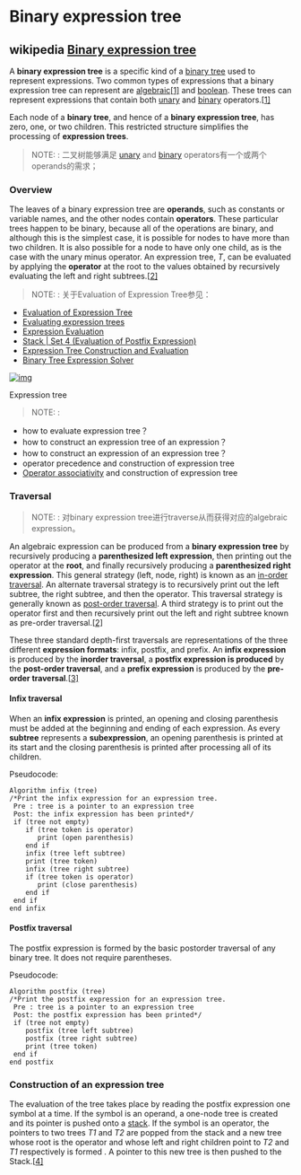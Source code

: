 # Binary expression tree

## wikipedia [Binary expression tree](https://en.wikipedia.org/wiki/Binary_expression_tree)

A **binary expression tree** is a specific kind of a [binary tree](https://en.wikipedia.org/wiki/Binary_tree) used to represent expressions. Two common types of expressions that a binary expression tree can represent are [algebraic](https://en.wikipedia.org/wiki/Algebra)[[1\]](https://en.wikipedia.org/wiki/Binary_expression_tree#cite_note-brpreiss-1) and [boolean](https://en.wikipedia.org/wiki/Boolean_algebra). These trees can represent expressions that contain both [unary](https://en.wikipedia.org/wiki/Unary_operation) and [binary](https://en.wikipedia.org/wiki/Binary_function) operators.[[1\]](https://en.wikipedia.org/wiki/Binary_expression_tree#cite_note-brpreiss-1)

Each node of a **binary tree**, and hence of a **binary expression tree**, has zero, one, or two children. This restricted structure simplifies the processing of **expression trees**.

> NOTE: : 二叉树能够满足 [unary](https://en.wikipedia.org/wiki/Unary_operation) and [binary](https://en.wikipedia.org/wiki/Binary_function) operators有一个或两个operands的需求；

### Overview

The leaves of a binary expression tree are **operands**, such as constants or variable names, and the other nodes contain **operators**. These particular trees happen to be binary, because all of the operations are binary, and although this is the simplest case, it is possible for nodes to have more than two children. It is also possible for a node to have only one child, as is the case with the unary minus operator. An expression tree, *T*, can be evaluated by applying the **operator** at the root to the values obtained by recursively evaluating the left and right subtrees.[[2\]](https://en.wikipedia.org/wiki/Binary_expression_tree#cite_note-Gopal2010-2) 

> NOTE: : 关于Evaluation of Expression Tree参见：

-  [Evaluation of Expression Tree](https://www.geeksforgeeks.org/evaluation-of-expression-tree/ )
- [Evaluating expression trees](https://stackoverflow.com/questions/10769174/evaluating-expression-trees)
- [Expression Evaluation](https://www.geeksforgeeks.org/expression-evaluation/)
- [Stack | Set 4 (Evaluation of Postfix Expression)](https://www.geeksforgeeks.org/stack-set-4-evaluation-postfix-expression/)
- [Expression Tree Construction and Evaluation](https://www.codechef.com/problems/UCS616A1) 
- [Binary Tree Expression Solver](https://www.codeproject.com/articles/10316/binary-tree-expression-solver)



[![img](https://upload.wikimedia.org/wikipedia/commons/thumb/9/98/Exp-tree-ex-11.svg/250px-Exp-tree-ex-11.svg.png)](https://en.wikipedia.org/wiki/File:Exp-tree-ex-11.svg)

 Expression tree 

> NOTE: : 

- how to evaluate expression tree？
- how to construct an expression tree of an expression？
- how to construct an expression of an expression tree？
- operator precedence and construction of expression tree
- [Operator associativity](https://en.wikipedia.org/wiki/Operator_associativity) and construction of expression tree



### Traversal

> NOTE: : 对binary expression tree进行traverse从而获得对应的algebraic expression。

An algebraic expression can be produced from a **binary expression tree** by recursively producing a **parenthesized left expression**, then printing out the operator at the **root**, and finally recursively producing a **parenthesized right expression**. This general strategy (left, node, right) is known as an [in-order traversal](https://en.wikipedia.org/wiki/Tree_traversal). An alternate traversal strategy is to recursively print out the left subtree, the right subtree, and then the operator. This traversal strategy is generally known as [post-order traversal](https://en.wikipedia.org/wiki/Tree_traversal). A third strategy is to print out the operator first and then recursively print out the left and right subtree known as pre-order traversal.[[2\]](https://en.wikipedia.org/wiki/Binary_expression_tree#cite_note-Gopal2010-2)



These three standard depth-first traversals are representations of the three different **expression formats**: infix, postfix, and prefix. An **infix expression** is produced by the **inorder traversal**, a **postfix expression is produced** by the **post-order traversal**, and a **prefix expression** is produced by the **pre-order traversal**.[[3\]](https://en.wikipedia.org/wiki/Binary_expression_tree#cite_note-Gilberg-3)



#### Infix traversal

When an **infix expression** is printed, an opening and closing parenthesis must be added at the beginning and ending of each expression. As every **subtree** represents a **subexpression**, an opening parenthesis is printed at its start and the closing parenthesis is printed after processing all of its children. 

 Pseudocode: 

```pseudocode
Algorithm infix (tree)
/*Print the infix expression for an expression tree.
 Pre : tree is a pointer to an expression tree
 Post: the infix expression has been printed*/
 if (tree not empty)
    if (tree token is operator)
       print (open parenthesis)
    end if
    infix (tree left subtree)
    print (tree token)
    infix (tree right subtree)
    if (tree token is operator)
       print (close parenthesis)
    end if
 end if
end infix
```

#### Postfix traversal

The postfix expression is formed by the basic postorder traversal of any binary tree. It does not require parentheses.

Pseudocode:

```pseudocode
Algorithm postfix (tree)
/*Print the postfix expression for an expression tree.
 Pre : tree is a pointer to an expression tree
 Post: the postfix expression has been printed*/
 if (tree not empty)
    postfix (tree left subtree)
    postfix (tree right subtree)
    print (tree token)
 end if
end postfix
```



### Construction of an expression tree

 The evaluation of the tree takes place by reading the postfix expression one symbol at a time. If the symbol is an operand, a one-node tree is created and its pointer is pushed onto a [stack](https://en.wikipedia.org/wiki/Stack_(abstract_data_type)). If the symbol is an operator, the pointers to two trees *T1* and *T2* are popped from the stack and a new tree whose root is the operator and whose left and right children point to *T2* and *T1* respectively is formed . A pointer to this new tree is then pushed to the Stack.[[4\]](https://en.wikipedia.org/wiki/Binary_expression_tree#cite_note-4) 